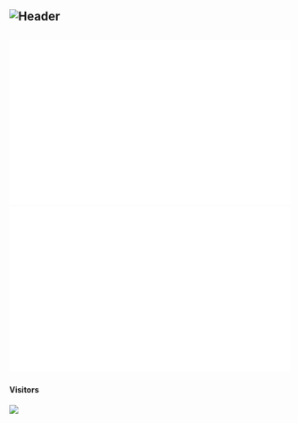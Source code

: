 ![Header](https://capsule-render.vercel.app/api?type=Waving&color=timeGradient&height=200&animation=fadeIn&section=header&text=xLikeWATCHDOG&fontSize=60)
---
![](https://raw.githubusercontent.com/xLikeWATCHDOG/github-stats/master/generated/overview.svg#gh-dark-mode-only)
![](https://raw.githubusercontent.com/xLikeWATCHDOG/github-stats/master/generated/languages.svg#gh-dark-mode-only)
---
#### Visitors
![](https://count.getloli.com/get/@xLikeWATCHDOG?theme=rule34)
